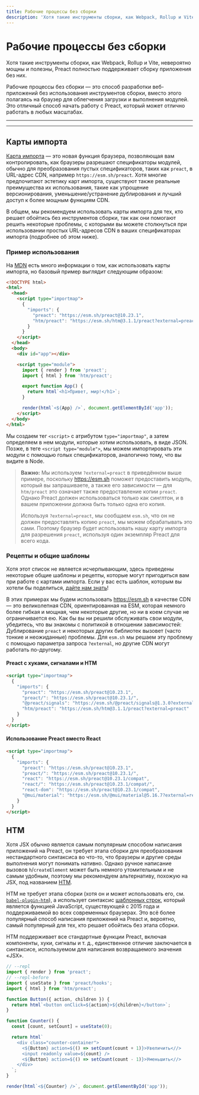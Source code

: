 ```yaml
---
title: Рабочие процессы без сборки
description: 'Хотя такие инструменты сборки, как Webpack, Rollup и Vite, невероятно мощны и полезны, Preact полностью поддерживает создание приложений без них.'
---
```


# Рабочие процессы без сборки

Хотя такие инструменты сборки, как Webpack, Rollup и Vite, невероятно мощны и полезны, Preact полностью поддерживает сборку приложения без них.

Рабочие процессы без сборки — это способ разработки веб-приложений без использования инструментов сборки, вместо этого полагаясь на браузер для облегчения загрузки и выполнения модулей. Это отличный способ начать работу с Preact, который может отлично работать в любых масштабах.

---

<toc></toc>

---

## Карты импорта

[Карта импорта](https://developer.mozilla.org/en-US/docs/Web/HTML/Element/script/type/importmap) — это новая функция браузера,
позволяющая вам контролировать, как браузеры разрешают спецификаторы модулей, обычно для преобразования пустых спецификаторов, таких как `preact`, в URL-адрес CDN, например `https://esm.sh/preact`. Хотя многие предпочитают эстетику карт импорта, существуют также реальные преимущества их использования, такие как упрощение версионирования, уменьшение/устранение дублирования и
лучший доступ к более мощным функциям CDN.

В общем, мы рекомендуем использовать карты импорта для тех, кто решает обойтись без инструментов сборки, так как они помогают решить некоторые проблемы, с которыми вы можете столкнуться при использовании простых URL-адресов CDN в ваших спецификаторах импорта (подробнее об этом ниже).

### Пример использования

На [MDN](https://developer.mozilla.org/en-US/docs/Web/HTML/Element/script/type/importmap) есть много информации о том, как использовать карты импорта, но базовый пример выглядит следующим образом:

```html
<!DOCTYPE html>
<html>
  <head>
    <script type="importmap">
      {
        "imports": {
          "preact": "https://esm.sh/preact@10.23.1",
          "htm/preact": "https://esm.sh/htm@3.1.1/preact?external=preact"
        }
      }
    </script>
  </head>
  <body>
    <div id="app"></div>

    <script type="module">
      import { render } from 'preact';
      import { html } from 'htm/preact';

      export function App() {
        return html`<h1>Привет, мир!</h1>`;
      }

      render(html`<${App} />`, document.getElementById('app'));
    </script>
  </body>
</html>
```

Мы создаем тег `<script>` с атрибутом `type="importmap"`, а затем определяем в нем модули, которые хотим использовать, в виде JSON. Позже, в теге `<script type="module">`, мы можем импортировать эти модули с помощью голых спецификаторов, аналогично тому, что вы видите в Node.

> **Важно:** Мы используем `?external=preact` в приведённом выше примере, поскольку https://esm.sh поможет предоставить
> модуль, который вы запрашиваете, а также его зависимости — для `htm/preact` это означает также предоставление
> копии `preact`. Однако Preact должен использоваться только как синглтон, и в вашем приложении должна быть только одна его копия.
>
> Используя `?external=preact`, мы сообщаем `esm.sh`, что он не должен предоставлять копию `preact`, мы можем обрабатывать
> это сами. Поэтому браузер будет использовать нашу карту импорта для разрешения `preact`, используя один экземпляр Preact
> для всего кода.

### Рецепты и общие шаблоны

Хотя этот список не является исчерпывающим, здесь приведены некоторые общие шаблоны и рецепты, которые могут пригодиться вам при работе с картами импорта. Если у вас есть шаблон, которым вы хотели бы поделиться, [дайте нам знать](https://github.com/preactjs/preact-www/issues/new)!

В этих примерах мы будем использовать https://esm.sh в качестве CDN — это великолепная CDN, ориентированная на ESM, которая немного более гибкая и мощная, чем некоторые другие, но ни в коем случае не ограничивается ею. Как бы вы ни решили обслуживать свои модули, убедитесь, что вы знакомы с политикой в отношении зависимостей: Дублирование `preact` и некоторых других библиотек вызовет (часто тонкие и неожиданные) проблемы. Для `esm.sh` мы решаем эту проблему с помощью параметра запроса `?external`, но другие CDN могут работать по-другому.

#### Preact с хуками, сигналами и HTM

```html
<script type="importmap">
  {
    "imports": {
      "preact": "https://esm.sh/preact@10.23.1",
      "preact/": "https://esm.sh/preact@10.23.1/",
      "@preact/signals": "https://esm.sh/@preact/signals@1.3.0?external=preact",
      "htm/preact": "https://esm.sh/htm@3.1.1/preact?external=preact"
    }
  }
</script>
```

#### Использование Preact вместо React

```html
<script type="importmap">
  {
    "imports": {
      "preact": "https://esm.sh/preact@10.23.1",
      "preact/": "https://esm.sh/preact@10.23.1/",
      "react": "https://esm.sh/preact@10.23.1/compat",
      "react/": "https://esm.sh/preact@10.23.1/compat/",
      "react-dom": "https://esm.sh/preact@10.23.1/compat",
      "@mui/material": "https://esm.sh/@mui/material@5.16.7?external=react,react-dom"
    }
  }
</script>
```

## HTM

Хотя JSX обычно является самым популярным способом написания приложений на Preact, он требует этапа сборки для преобразования нестандартного синтаксиса во что-то, что браузеры и другие среды выполнения могут понимать нативно. Однако ручное написание вызовов `h`/`createElement` может быть немного утомительным и не самым удобным, поэтому мы рекомендуем альтернативу, похожую на JSX, под названием [HTM](https://github.com/developit/htm).

HTM не требует этапа сборки (хотя он и может использовать его, см. [`babel-plugin-htm`](https://github.com/developit/htm/tree/master/packages/babel-plugin-htm)), а использует синтаксис [шаблонных строк](https://developer.mozilla.org/ru/docs/Web/JavaScript/Reference/Template_literals#Tagged_templates), который является функцией JavaScript, существующей с 2015 года и поддерживаемой во всех современных браузерах. Это всё более популярный способ написания приложений на Preact и, вероятно, самый популярный для тех, кто решает обойтись без этапа сборки.

HTM поддерживает все стандартные функции Preact, включая компоненты, хуки, сигналы и т. д., единственное отличие заключается в синтаксисе, используемом для написания возвращаемого значения «JSX».

```js
// --repl
import { render } from 'preact';
// --repl-before
import { useState } from 'preact/hooks';
import { html } from 'htm/preact';

function Button({ action, children }) {
  return html`<button onClick=${action}>${children}</button>`;
}

function Counter() {
  const [count, setCount] = useState(0);

  return html`
    <div class="counter-container">
      <${Button} action=${() => setCount(count + 1)}>Увеличить<//>
      <input readonly value=${count} />
      <${Button} action=${() => setCount(count - 1)}>Уменьшить<//>
    </div>
  `;
}

render(html`<${Counter} />`, document.getElementById('app'));
```
